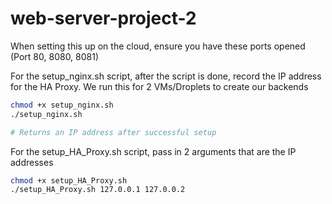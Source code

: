 # web-server-project-2

When setting this up on the cloud, ensure you have these ports opened (Port 80, 8080, 8081)

For the setup_nginx.sh script, after the script is done, record the IP address for the HA Proxy. We run this for 2 VMs/Droplets to create our backends

```bash
chmod +x setup_nginx.sh
./setup_nginx.sh

# Returns an IP address after successful setup
```

For the setup_HA_Proxy.sh script, pass in 2 arguments that are the IP addresses

```bash
chmod +x setup_HA_Proxy.sh
./setup_HA_Proxy.sh 127.0.0.1 127.0.0.2
```

